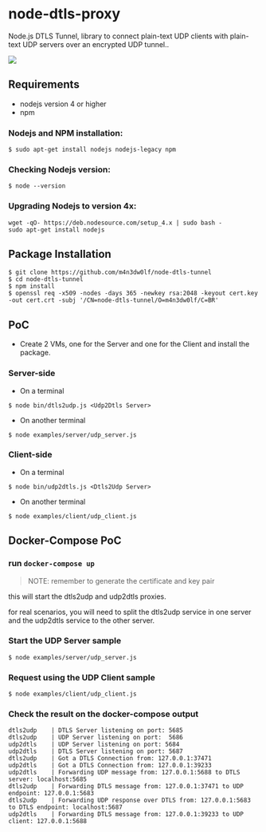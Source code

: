 # node-dtls-proxy

Node.js DTLS Tunnel, library to connect plain-text UDP clients with plain-text UDP servers over an encrypted UDP tunnel..

![](https://img.shields.io/badge/version-beta-green.svg)

## Requirements

- nodejs version 4 or higher
- npm

### Nodejs and NPM installation:
```
$ sudo apt-get install nodejs nodejs-legacy npm
```

### Checking Nodejs version:
```
$ node --version
```

### Upgrading Nodejs to version 4x:
```
wget -qO- https://deb.nodesource.com/setup_4.x | sudo bash -
sudo apt-get install nodejs
```

## Package Installation

```
$ git clone https://github.com/m4n3dw0lf/node-dtls-tunnel
$ cd node-dtls-tunnel
$ npm install
$ openssl req -x509 -nodes -days 365 -newkey rsa:2048 -keyout cert.key -out cert.crt -subj '/CN=node-dtls-tunnel/O=m4n3dw0lf/C=BR'
```

## PoC

- Create 2 VMs, one for the Server and one for the Client and install the package.

### Server-side

- On a terminal
```
$ node bin/dtls2udp.js <Udp2Dtls Server>
```

- On another terminal
```
$ node examples/server/udp_server.js
```

### Client-side

- On a terminal
```
$ node bin/udp2dtls.js <Dtls2Udp Server>
```

- On another terminal
```
$ node examples/client/udp_client.js
```

## Docker-Compose PoC

### run `docker-compose up`

> NOTE: remember to generate the certificate and key pair

this will start the dtls2udp and udp2dtls proxies.

for real scenarios, you will need to split the dtls2udp service in one server and the udp2dtls service to the other server.

### Start the UDP Server sample

```
$ node examples/server/udp_server.js
```

### Request using the UDP Client sample

```
$ node examples/client/udp_client.js
```

### Check the result on the docker-compose output

```
dtls2udp    | DTLS Server listening on port: 5685
dtls2udp    | UDP Server listening on port:  5686
udp2dtls    | UDP Server listening on port: 5684
udp2dtls    | DTLS Server listening on port: 5687
dtls2udp    | Got a DTLS Connection from: 127.0.0.1:37471
udp2dtls    | Got a DTLS Connection from: 127.0.0.1:39233
udp2dtls    | Forwarding UDP message from: 127.0.0.1:5688 to DTLS server: localhost:5685
dtls2udp    | Forwarding DTLS message from: 127.0.0.1:37471 to UDP endpoint: 127.0.0.1:5683
dtls2udp    | Forwarding UDP response over DTLS from: 127.0.0.1:5683 to DTLS endpoint: localhost:5687
udp2dtls    | Forwarding DTLS message from: 127.0.0.1:39233 to UDP client: 127.0.0.1:5688
```

